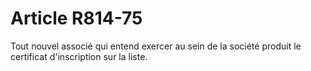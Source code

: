 # Article R814-75

Tout nouvel associé qui entend exercer au sein de la société produit le certificat d'inscription sur la liste.
